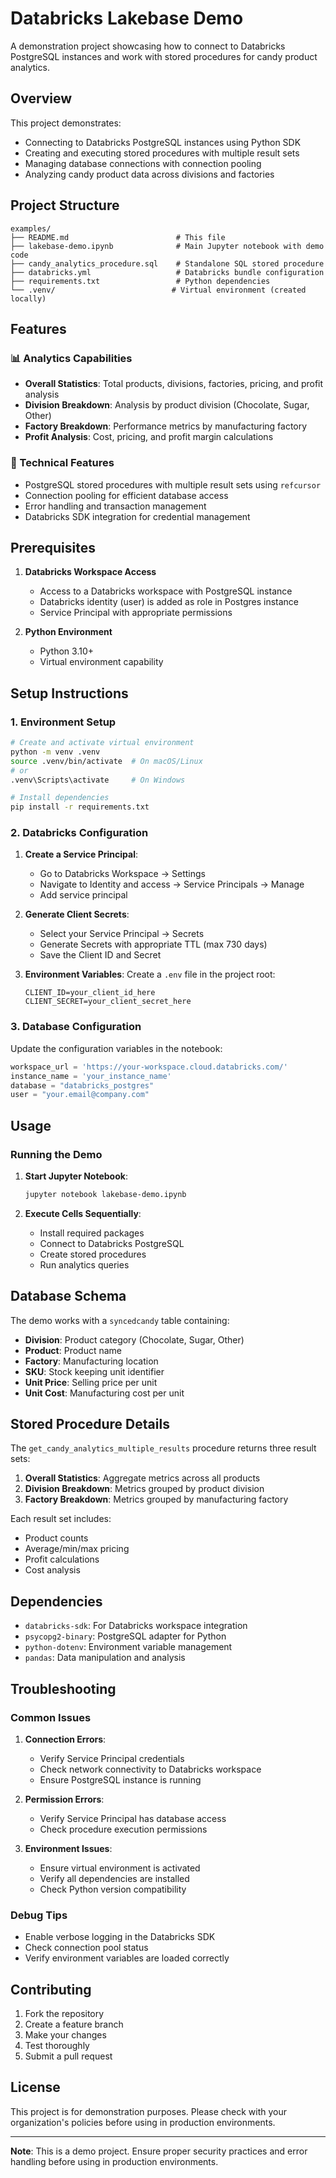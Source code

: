 # Databricks Lakebase Demo

A demonstration project showcasing how to connect to Databricks PostgreSQL instances and work with stored procedures for candy product analytics.

## Overview

This project demonstrates:
- Connecting to Databricks PostgreSQL instances using Python SDK
- Creating and executing stored procedures with multiple result sets
- Managing database connections with connection pooling
- Analyzing candy product data across divisions and factories

## Project Structure

```
examples/
├── README.md                        # This file
├── lakebase-demo.ipynb              # Main Jupyter notebook with demo code
├── candy_analytics_procedure.sql    # Standalone SQL stored procedure
├── databricks.yml                   # Databricks bundle configuration
├── requirements.txt                 # Python dependencies
└── .venv/                          # Virtual environment (created locally)
```

## Features

### 📊 Analytics Capabilities
- **Overall Statistics**: Total products, divisions, factories, pricing, and profit analysis
- **Division Breakdown**: Analysis by product division (Chocolate, Sugar, Other)
- **Factory Breakdown**: Performance metrics by manufacturing factory
- **Profit Analysis**: Cost, pricing, and profit margin calculations

### 🔧 Technical Features
- PostgreSQL stored procedures with multiple result sets using `refcursor`
- Connection pooling for efficient database access
- Error handling and transaction management
- Databricks SDK integration for credential management

## Prerequisites

1. **Databricks Workspace Access**
   - Access to a Databricks workspace with PostgreSQL instance
   - Databricks identity (user) is added as role in Postgres instance
   - Service Principal with appropriate permissions

2. **Python Environment**
   - Python 3.10+
   - Virtual environment capability

## Setup Instructions

### 1. Environment Setup

```bash
# Create and activate virtual environment
python -m venv .venv
source .venv/bin/activate  # On macOS/Linux
# or
.venv\Scripts\activate     # On Windows

# Install dependencies
pip install -r requirements.txt
```

### 2. Databricks Configuration

1. **Create a Service Principal**:
   - Go to Databricks Workspace → Settings
   - Navigate to Identity and access → Service Principals → Manage
   - Add service principal

2. **Generate Client Secrets**:
   - Select your Service Principal → Secrets
   - Generate Secrets with appropriate TTL (max 730 days)
   - Save the Client ID and Secret

3. **Environment Variables**:
   Create a `.env` file in the project root:
   ```env
   CLIENT_ID=your_client_id_here
   CLIENT_SECRET=your_client_secret_here
   ```

### 3. Database Configuration

Update the configuration variables in the notebook:
```python
workspace_url = 'https://your-workspace.cloud.databricks.com/'
instance_name = 'your_instance_name'
database = "databricks_postgres"
user = "your.email@company.com"
```

## Usage

### Running the Demo

1. **Start Jupyter Notebook**:
   ```bash
   jupyter notebook lakebase-demo.ipynb
   ```

2. **Execute Cells Sequentially**:
   - Install required packages
   - Connect to Databricks PostgreSQL
   - Create stored procedures
   - Run analytics queries


## Database Schema

The demo works with a `syncedcandy` table containing:
- **Division**: Product category (Chocolate, Sugar, Other)
- **Product**: Product name
- **Factory**: Manufacturing location
- **SKU**: Stock keeping unit identifier
- **Unit Price**: Selling price per unit
- **Unit Cost**: Manufacturing cost per unit

## Stored Procedure Details

The `get_candy_analytics_multiple_results` procedure returns three result sets:

1. **Overall Statistics**: Aggregate metrics across all products
2. **Division Breakdown**: Metrics grouped by product division
3. **Factory Breakdown**: Metrics grouped by manufacturing factory

Each result set includes:
- Product counts
- Average/min/max pricing
- Profit calculations
- Cost analysis

## Dependencies

- `databricks-sdk`: For Databricks workspace integration
- `psycopg2-binary`: PostgreSQL adapter for Python
- `python-dotenv`: Environment variable management
- `pandas`: Data manipulation and analysis

## Troubleshooting

### Common Issues

1. **Connection Errors**:
   - Verify Service Principal credentials
   - Check network connectivity to Databricks workspace
   - Ensure PostgreSQL instance is running

2. **Permission Errors**:
   - Verify Service Principal has database access
   - Check procedure execution permissions

3. **Environment Issues**:
   - Ensure virtual environment is activated
   - Verify all dependencies are installed
   - Check Python version compatibility

### Debug Tips

- Enable verbose logging in the Databricks SDK
- Check connection pool status
- Verify environment variables are loaded correctly

## Contributing

1. Fork the repository
2. Create a feature branch
3. Make your changes
4. Test thoroughly
5. Submit a pull request

## License

This project is for demonstration purposes. Please check with your organization's policies before using in production environments.

---

**Note**: This is a demo project. Ensure proper security practices and error handling before using in production environments.